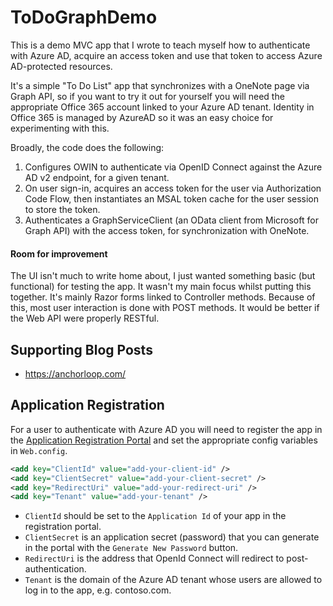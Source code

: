 ﻿# ToDoGraphDemo

This is a demo MVC app that I wrote to teach myself how to authenticate with Azure AD, acquire an access token and use that token to access Azure AD-protected resources.

It's a simple "To Do List" app that synchronizes with a OneNote page via Graph API, so if you want to try it out for yourself you will need the appropriate Office 365 account linked to your Azure AD tenant. Identity in Office 365 is managed by AzureAD so it was an easy choice for experimenting with this.

Broadly, the code does the following:

1. Configures OWIN to authenticate via OpenID Connect against the Azure AD v2 endpoint, for a given tenant.
1. On user sign-in, acquires an access token for the user via Authorization Code Flow, then instantiates an MSAL token cache for the user session to store the token.
1. Authenticates a GraphServiceClient (an OData client from Microsoft for Graph API) with the access token, for synchronization with OneNote.

#### Room for improvement

The UI isn't much to write home about, I just wanted something basic (but functional) for testing the app. It wasn't my main focus whilst putting this together. It's mainly Razor forms linked to Controller methods. Because of this, most user interaction is done with POST methods. It would be better if the Web API were properly RESTful.

## Supporting Blog Posts

- https://anchorloop.com/

## Application Registration

For a user to authenticate with Azure AD you will need to register the app in the [Application Registration Portal](https://apps.dev.microsoft.com) and set the appropriate config variables in `Web.config`.

```xml
<add key="ClientId" value="add-your-client-id" />
<add key="ClientSecret" value="add-your-client-secret" />
<add key="RedirectUri" value="add-your-redirect-uri" />
<add key="Tenant" value="add-your-tenant" />
```

- `ClientId` should be set to the `Application Id` of your app in the registration portal.
- `ClientSecret` is an application secret (password) that you can generate in the portal with the `Generate New Password` button.
- `RedirectUri` is the address that OpenId Connect will redirect to post-authentication.
- `Tenant` is the domain of the Azure AD tenant whose users are allowed to log in to the app, e.g. contoso.com.
